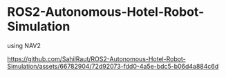 # ROS2-Autonomous-Hotel-Robot-Simulation
using NAV2







https://github.com/SahilRaut/ROS2-Autonomous-Hotel-Robot-Simulation/assets/66782904/72d92073-fdd0-4a5e-bdc5-b06d4a884c6d





























